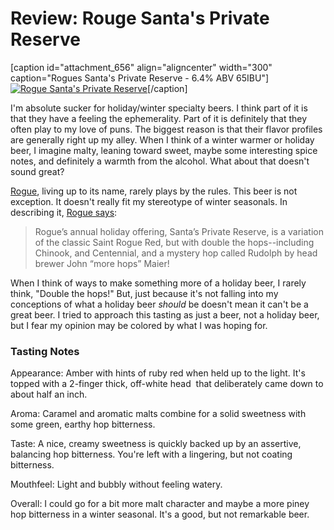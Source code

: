 Review: Rouge Santa's Private Reserve
=====================================

\[caption id="attachment\_656" align="aligncenter" width="300" caption="Rogues Santa's Private Reserve - 6.4% ABV 65IBU"\][![Rogue Santa's Private Reserve](http://www.yeastboundanddown.com/wp-content/uploads/2010/12/IMG_20101201_183818-300x224.jpg "Rogue Santa's Private Reserve")](http://www.yeastboundanddown.com/wp-content/uploads/2010/12/IMG_20101201_183818.jpg)\[/caption\]

I'm absolute sucker for holiday/winter specialty beers. I think part of it is that they have a feeling the ephemerality. Part of it is definitely that they often play to my love of puns. The biggest reason is that their flavor profiles are generally right up my alley. When I think of a winter warmer or holiday beer, I imagine malty, leaning toward sweet, maybe some interesting spice notes, and definitely a warmth from the alcohol. What about that doesn't sound great?

[Rogue](http://www.rogue.com/), living up to its name, rarely plays by the rules. This beer is not exception. It doesn't really fit my stereotype of winter seasonals. In describing it, [Rogue says](http://www.rogue.com/beers/santas-private-reserve.php):

> Rogue’s annual holiday offering, Santa’s Private Reserve, is a variation of the classic Saint Rogue Red, but with double the hops--including Chinook, and Centennial, and a mystery hop called Rudolph by head brewer John “more hops” Maier!

When I think of ways to make something more of a holiday beer, I rarely think, "Double the hops!" But, just because it's not falling into my conceptions of what a holiday beer _should_ be doesn't mean it can't be a great beer. I tried to approach this tasting as just a beer, not a holiday beer, but I fear my opinion may be colored by what I was hoping for.

### Tasting Notes

Appearance: Amber with hints of ruby red when held up to the light. It's topped with a 2-finger thick, off-white head  that deliberately came down to about half an inch.

Aroma: Caramel and aromatic malts combine for a solid sweetness with some green, earthy hop bitterness.

Taste: A nice, creamy sweetness is quickly backed up by an assertive, balancing hop bitterness. You're left with a lingering, but not coating bitterness.

Mouthfeel: Light and bubbly without feeling watery.

Overall: I could go for a bit more malt character and maybe a more piney hop bitterness in a winter seasonal. It's a good, but not remarkable beer.